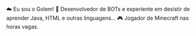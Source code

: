 ☁️ Eu sou o Golem!
🌱 Desenvolvedor de BOTs e experiente em desistir de aprender Java, HTML e outras linguagens...
🎮 Jogador de Minecraft nas horas vagas.
